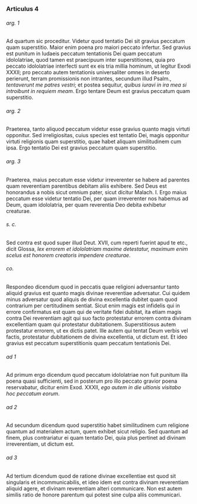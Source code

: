 ### Articulus 4

###### arg. 1
Ad quartum sic proceditur. Videtur quod tentatio Dei sit gravius peccatum quam superstitio. Maior enim poena pro maiori peccato infertur. Sed gravius est punitum in Iudaeis peccatum tentationis Dei quam peccatum idololatriae, quod tamen est praecipuum inter superstitiones, quia pro peccato idololatriae interfecti sunt ex eis tria millia hominum, ut legitur Exodi XXXII; pro peccato autem tentationis universaliter omnes in deserto perierunt, terram promissionis non intrantes, secundum illud Psalm., *tentaverunt me patres vestri*; et postea sequitur, *quibus iuravi in ira mea si introibunt in requiem meam*. Ergo tentare Deum est gravius peccatum quam superstitio.

###### arg. 2
Praeterea, tanto aliquod peccatum videtur esse gravius quanto magis virtuti opponitur. Sed irreligiositas, cuius species est tentatio Dei, magis opponitur virtuti religionis quam superstitio, quae habet aliquam similitudinem cum ipsa. Ergo tentatio Dei est gravius peccatum quam superstitio.

###### arg. 3
Praeterea, maius peccatum esse videtur irreverenter se habere ad parentes quam reverentiam parentibus debitam aliis exhibere. Sed Deus est honorandus a nobis sicut omnium pater, sicut dicitur Malach. I. Ergo maius peccatum esse videtur tentatio Dei, per quam irreverenter nos habemus ad Deum, quam idololatria, per quam reverentia Deo debita exhibetur creaturae.

###### s. c.
Sed contra est quod super illud Deut. XVII, cum reperti fuerint apud te etc., dicit Glossa, *lex errorem et idololatriam maxime detestatur, maximum enim scelus est honorem creatoris impendere creaturae*.

###### co.
Respondeo dicendum quod in peccatis quae religioni adversantur tanto aliquid gravius est quanto magis divinae reverentiae adversatur. Cui quidem minus adversatur quod aliquis de divina excellentia dubitet quam quod contrarium per certitudinem sentiat. Sicut enim magis est infidelis qui in errore confirmatus est quam qui de veritate fidei dubitat, ita etiam magis contra Dei reverentiam agit qui suo facto protestatur errorem contra divinam excellentiam quam qui protestatur dubitationem. Superstitiosus autem protestatur errorem, ut ex dictis patet. Ille autem qui tentat Deum verbis vel factis, protestatur dubitationem de divina excellentia, ut dictum est. Et ideo gravius est peccatum superstitionis quam peccatum tentationis Dei.

###### ad 1
Ad primum ergo dicendum quod peccatum idololatriae non fuit punitum illa poena quasi sufficienti, sed in posterum pro illo peccato gravior poena reservabatur, dicitur enim Exod. XXXII, *ego autem in die ultionis visitabo hoc peccatum eorum*.

###### ad 2
Ad secundum dicendum quod superstitio habet similitudinem cum religione quantum ad materialem actum, quem exhibet sicut religio. Sed quantum ad finem, plus contrariatur ei quam tentatio Dei, quia plus pertinet ad divinam irreverentiam, ut dictum est.

###### ad 3
Ad tertium dicendum quod de ratione divinae excellentiae est quod sit singularis et incommunicabilis, et ideo idem est contra divinam reverentiam aliquid agere, et divinam reverentiam alteri communicare. Non est autem similis ratio de honore parentum qui potest sine culpa aliis communicari.

